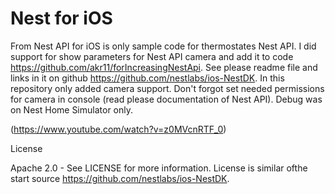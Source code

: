 # Nest for iOS

From Nest API for iOS is only sample code for thermostates Nest API.
I did support for show parameters for Nest API camera and add it to code https://github.com/akr11/forIncreasingNestApi.
See please readme file and links in it on github  https://github.com/nestlabs/ios-NestDK.
In this repository only added camera support.
Don't forgot set needed permissions for camera in console (read please documentation of Nest API).
Debug was on Nest Home Simulator only.

(https://www.youtube.com/watch?v=z0MVcnRTF_0)

License

Apache 2.0 - See LICENSE for more information.
License is similar ofthe  start source https://github.com/nestlabs/ios-NestDK.
